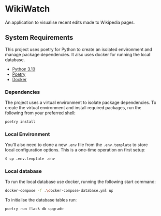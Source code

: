 # WikiWatch

An application to visualise recent edits made to Wikipedia pages.

## System Requirements

This project uses poetry for Python to create an isolated environment and manage package dependencies. It also uses
docker for running the local database.
- [Python 3.10](https://www.python.org/)
- [Poetry](https://python-poetry.org/docs/)
- [Docker](https://docs.docker.com/desktop/install/windows-install/)

### Dependencies

The project uses a virtual environment to isolate package dependencies. To create the virtual environment and install 
required packages, run the following from your preferred shell:

```bash
poetry install
```

### Local Environment

You'll also need to clone a new `.env` file from the `.env.template` to store local configuration options. This is a
one-time operation on first setup:

```bash
$ cp .env.template .env
```

### Local database

To run the local database use docker, running the following start command:

```bash
docker-compose -f .\docker-compose-database.yml up
```

To initialise the database tables run:

```bash
poetry run flask db upgrade
```
